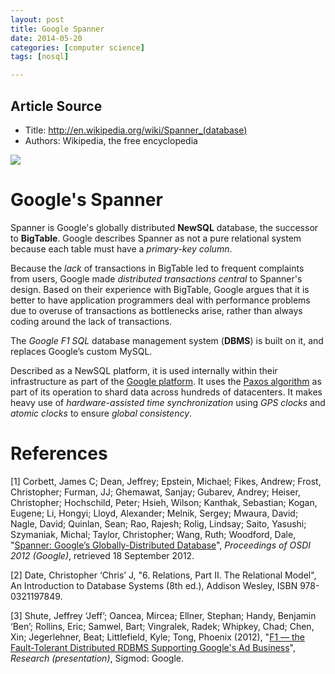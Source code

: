 ```yaml
---
layout: post
title: Google Spanner
date: 2014-05-20
categories: [computer science]
tags: [nosql]

---
```


## Article Source
* Title: http://en.wikipedia.org/wiki/Spanner_(database)
* Authors: Wikipedia, the free encyclopedia


[![](http://sungsoo.github.com/images/spanner.png)](http://sungsoo.github.com/images/spanner.png)


# Google's Spanner

Spanner is Google's globally distributed **NewSQL** database, the successor to **BigTable**. Google describes Spanner as not a pure relational system because each table must have a *primary-key column*.

Because the *lack* of transactions in BigTable led to frequent complaints from users, Google made *distributed transactions central* to Spanner's design. Based on their experience with BigTable, Google argues that it is better to have application programmers deal with performance problems due to overuse of transactions as bottlenecks arise, rather than always coding around the lack of transactions.

The *Google F1 SQL* database management system (**DBMS**) is built on it, and replaces Google’s custom MySQL.

Described as a NewSQL platform, it is used internally within their infrastructure as part of the [Google platform](http://en.wikipedia.org/wiki/Google_platform). It uses the [Paxos algorithm](http://en.wikipedia.org/wiki/Paxos_algorithm) as part of its operation to shard data across hundreds of datacenters. It makes heavy use of *hardware-assisted time synchronization* using *GPS clocks* and *atomic clocks* to ensure *global consistency*.

# References
[1] Corbett, James C; Dean, Jeffrey; Epstein, Michael; Fikes, Andrew; Frost, Christopher; Furman, JJ; Ghemawat, Sanjay; Gubarev, Andrey; Heiser, Christopher; Hochschild, Peter; Hsieh, Wilson; Kanthak, Sebastian; Kogan, Eugene; Li, Hongyi; Lloyd, Alexander; Melnik, Sergey; Mwaura, David; Nagle, David; Quinlan, Sean; Rao, Rajesh; Rolig, Lindsay; Saito, Yasushi; Szymaniak, Michal; Taylor, Christopher; Wang, Ruth; Woodford, Dale, "[Spanner: Google’s Globally-Distributed Database](http://static.googleusercontent.com/external_content/untrusted_dlcp/research.google.com/en//archive/spanner-osdi2012.pdf)", *Proceedings of OSDI 2012 (Google)*, retrieved 18 September 2012.  

[2] Date, Christopher ‘Chris’ J, "6. Relations, Part II. The Relational Model", An Introduction to Database Systems (8th ed.), Addison Wesley, ISBN 978-0321197849.

[3] Shute, Jeffrey ‘Jeff’; Oancea, Mircea; Ellner, Stephan; Handy, Benjamin ‘Ben’; Rollins, Eric; Samwel, Bart; Vingralek, Radek; Whipkey, Chad; Chen, Xin; Jegerlehner, Beat; Littlefield, Kyle; Tong, Phoenix (2012), "[F1 — the Fault-Tolerant Distributed RDBMS Supporting Google's Ad Business](http://research.google.com/pubs/pub38125.html)", *Research (presentation)*, Sigmod: Google.
